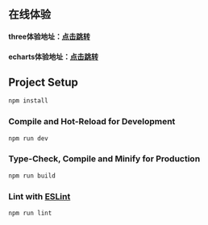 
## 在线体验
#### three体验地址：[点击跳转](http://39.104.80.253:9527/mapDisplay)
#### echarts体验地址：[点击跳转](http://39.104.80.253:9527/drillDownMap)

## Project Setup

```sh
npm install
```

### Compile and Hot-Reload for Development

```sh
npm run dev
```

### Type-Check, Compile and Minify for Production

```sh
npm run build
```

### Lint with [ESLint](https://eslint.org/)

```sh
npm run lint
```
